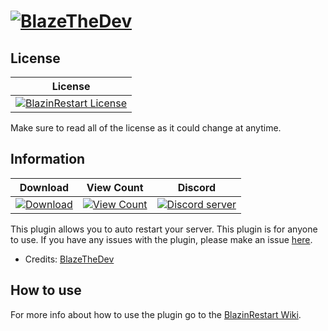 # [![BlazeTheDev](https://i.imgur.com/fgVMXSe.png?1)]()

## License
| License |
| :---: |
| [![BlazinRestart License](https://img.shields.io/github/license/iiFlamiinBlaze/BlazinRestart.svg?label=License)](LICENSE) |

Make sure to read all of the license as it could change at anytime.

## Information
| Download | View Count | Discord |
| :---: | :---: | :---: |
 [![Download](https://img.shields.io/badge/download-latest-blue.svg)](https://poggit.pmmp.io/ci/iiFlamiinBlaze/BlazinRestart/) | [![View Count](http://hits.dwyl.io/iiFlamiinBlaze/BlazinRestart.svg)](http://hits.dwyl.io/iiFlamiinBlaze/BlazinRestart) | <a href="https://discord.gg/znEsFsG"><img src="https://discordapp.com/api/guilds/425712766687510528/embed.png" alt="Discord server"/></a> |
 
This plugin allows you to auto restart your server. This plugin is for anyone to use.
If you have any issues with the plugin, please make an issue [here](https://github.com/iiFlamiinBlaze/BlazinRestart/issues/new).
* Credits: [BlazeTheDev](https://github.com/iiFlamiinBlaze)

## How to use
For more info about how to use the plugin go to the [BlazinRestart Wiki](https://iiflamiinblaze.github.io/projects/blazinrestart/).
